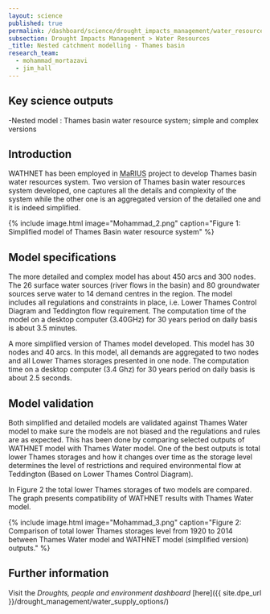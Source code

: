 ```yaml
---
layout: science
published: true
permalink: /dashboard/science/drought_impacts_management/water_resources/thames/
subsection: Drought Impacts Management > Water Resources
_title: Nested catchment modelling - Thames basin
research_team:
  - mohammad_mortazavi
  - jim_hall
---
```

## Key science outputs

-Nested model : Thames basin water resource system; simple and complex versions

## Introduction 

WATHNET has been employed in <abbr title="Managing the Risks, Impacts and Uncertainties of drought and water Scarcity">MaRIUS</abbr> project to develop Thames basin water resources system. Two version of Thames basin water resources system developed, one captures all the details and complexity of the system while the other one is an aggregated version of the detailed one and it is indeed simplified. 

{% include 
	image.html 
	image="Mohammad_2.png" 
	caption="Figure 1: Simplified model of Thames Basin water resource system" 
%}

## Model specifications

The more detailed and complex model has about 450 arcs and 300 nodes. The 26 surface water sources (river flows in the basin) and 80 groundwater sources serve water to 14 demand centres in the region. The model includes all regulations and constraints in place, i.e. Lower Thames Control Diagram and Teddington flow requirement. The computation time of the model on a desktop computer (3.40GHz) for 30 years period on daily basis is about 3.5 minutes. 

A more simplified version of Thames model developed. This model has 30 nodes and 40 arcs. In this model, all demands are aggregated to two nodes and all Lower Thames storages presented in one node. The computation time on a desktop computer (3.4 Ghz) for 30 years period on daily basis is about 2.5 seconds. 

## Model validation

Both simplified and detailed models are validated against Thames Water model to make sure the models are not biased and the regulations and rules are as expected. This has been done by comparing selected outputs of WATHNET model with Thames Water model. One of the best outputs is total lower Thames storages and how it changes over time as the storage level determines the level of restrictions and required environmental flow at Teddington (Based on Lower Thames Control Diagram). 

In Figure 2 the total lower Thames storages of two models are compared. The graph presents compatibility of WATHNET results with Thames Water model.

{% include 
	image.html 
	image="Mohammad_3.png" 
	caption="Figure 2: Comparison of total lower Thames storages level from 1920 to 2014 between Thames Water model and WATHNET model (simplified version) outputs." 
%}

## Further information
Visit the _Droughts, people and environment dashboard_ [here]({{ site.dpe_url }}/drought_management/water_supply_options/)
